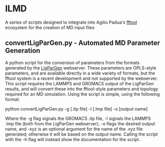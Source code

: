 # ILMD
A series of scripts designed to integrate into Agilio Padua's [fftool](https://github.com/agiliopadua/fftool) ecosystem for the creation of MD input files

## convertLigParGen.py - Automated MD Parameter Generation
A python script for the conversion of parameters from the formats generated by the [LigParGen](http://zarbi.chem.yale.edu/ligpargen/index.html) webserver.
These parameters are OPLS-style parameters, and are available directly in a wide variety of formats, but the fftool system is a recent development and not supported by the webserver.
This script requires the LAMMPS and GROMACS output of the LigParGen results, and will convert these into the fftool-style parameters and topology required for an MD simulation.
Using the script is simple, using the following format:

python convertLigParGen.py -g [.itp file] -l [.lmp file] -o [output name]

Where the -g flag signals the GROMACS .itp file, -l signals the LAMMPS .lmp file (both from the LigParGen webserver), -o flags the desired output name, and -xyz is an optional argument for the name of the .xyz file generated; otherwise it will be based on the output name.
Calling the script with the -h flag will instead show the documentation for the script.
